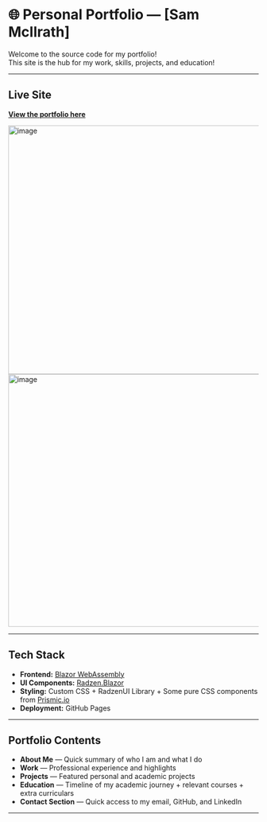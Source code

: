 # 🌐 Personal Portfolio — [Sam McIlrath]

Welcome to the source code for my portfolio!  
This site is the hub for my work, skills, projects, and education!

---

## Live Site

**[View the portfolio here](https://sxmcilrath.github.io/Portfolio/)**


<img width="917" height="500" alt="image" src="https://github.com/user-attachments/assets/f57569b2-e0d5-4fc1-95ef-fd96d45f8b92" />
<img width="917" height="508" alt="image" src="https://github.com/user-attachments/assets/544e4d8d-b01c-4dbd-a91f-18c9fa25b05d" />

---

## Tech Stack

- **Frontend:** [Blazor WebAssembly](https://dotnet.microsoft.com/en-us/apps/aspnet/web-apps/blazor)  
- **UI Components:** [Radzen.Blazor](https://blazor.radzen.com/)  
- **Styling:** Custom CSS + RadzenUI Library + Some pure CSS components from [Prismic.io](https://prismic.io/)
- **Deployment:** GitHub Pages

---

## Portfolio Contents

- **About Me** — Quick summary of who I am and what I do  
- **Work** — Professional experience and highlights  
- **Projects** — Featured personal and academic projects  
- **Education** — Timeline of my academic journey + relevant courses + extra curriculars 
- **Contact Section** — Quick access to my email, GitHub, and LinkedIn

---

